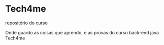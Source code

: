 # Tech4me
repositório do curso

Onde guardo as coisas que aprendo, e as provas do curso back-end java Tech4me
